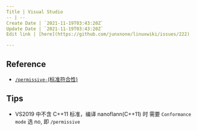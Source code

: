 ```yaml
---
Title | Visual Studio
-- | --
Create Date | `2021-11-19T03:43:20Z`
Update Date | `2021-11-19T03:43:20Z`
Edit link | [here](https://github.com/junxnone/linuxwiki/issues/222)

---
```

## Reference
- [`/permissive-`(标准符合性)](https://docs.microsoft.com/zh-cn/cpp/build/reference/permissive-standards-conformance?view=msvc-170)

## Tips
- VS2019 中不含 C++11 标准，编译 nanoflann(C++11) 时 需要 `Conformance mode` 选 no, 即 `/permissive`

